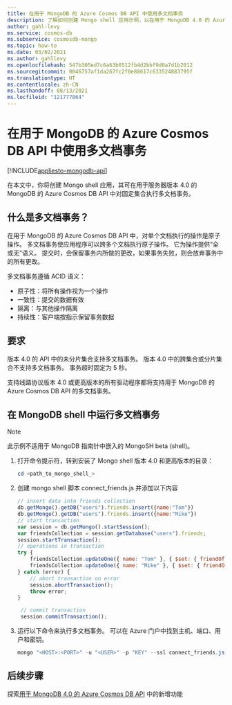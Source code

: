 ```yaml
---
title: 在用于 MongoDB 的 Azure Cosmos DB API 中使用多文档事务
description: 了解如何创建 Mongo shell 应用示例，以在用于 MongoDB 4.0 的 Azure Cosmos DB API 中对固定集合执行多文档事务（全语义或无语义）。
author: gahl-levy
ms.service: cosmos-db
ms.subservice: cosmosdb-mongo
ms.topic: how-to
ms.date: 03/02/2021
ms.author: gahllevy
ms.openlocfilehash: 547b305ed7c6a63b6512fb4d2bbf9d0a7d1b2012
ms.sourcegitcommit: 0046757af1da267fc2f0e88617c633524883795f
ms.translationtype: HT
ms.contentlocale: zh-CN
ms.lasthandoff: 08/13/2021
ms.locfileid: "121777864"
---
```

# <a name="use-multi-document-transactions-in-azure-cosmos-db-api-for-mongodb"></a>在用于 MongoDB 的 Azure Cosmos DB API 中使用多文档事务
[!INCLUDE[appliesto-mongodb-api](../includes/appliesto-mongodb-api.md)]

在本文中，你将创建 Mongo shell 应用，其可在用于服务器版本 4.0 的 MongoDB 的 Azure Cosmos DB API 中对固定集合执行多文档事务。

## <a name="what-are-multi-document-transactions"></a>什么是多文档事务？

在用于 MongoDB 的 Azure Cosmos DB API 中，对单个文档执行的操作是原子操作。 多文档事务使应用程序可以跨多个文档执行原子操作。 它为操作提供“全或无”语义。 提交时，会保留事务内所做的更改，如果事务失败，则会放弃事务中的所有更改。

多文档事务遵循 ACID 语义：

* 原子性：将所有操作视为一个操作
* 一致性：提交的数据有效
* 隔离：与其他操作隔离
* 持续性：客户端按指示保留事务数据

## <a name="requirements"></a>要求

版本 4.0 的 API 中的未分片集合支持多文档事务。 版本 4.0 中的跨集合或分片集合不支持多文档事务。 事务超时固定为 5 秒。

支持线路协议版本 4.0 或更高版本的所有驱动程序都将支持用于 MongoDB 的 Azure Cosmos DB API 的多文档事务。

## <a name="run-multi-document-transactions-in-mongodb-shell"></a>在 MongoDB shell 中运行多文档事务
> [!Note]
> 此示例不适用于 MongoDB 指南针中嵌入的 MongoSH beta (shell)。

1. 打开命令提示符，转到安装了 Mongo shell 版本 4.0 和更高版本的目录：

   ```powershell
   cd <path_to_mongo_shell_>
   ```

2. 创建 mongo shell 脚本 connect_friends.js 并添加以下内容

   ```javascript
   // insert data into friends collection
   db.getMongo().getDB("users").friends.insert({name:"Tom"})
   db.getMongo().getDB("users").friends.insert({name:"Mike"})
   // start transaction
   var session = db.getMongo().startSession();
   var friendsCollection = session.getDatabase("users").friends;
   session.startTransaction();
   // operations in transaction
   try {
       friendsCollection.updateOne({ name: "Tom" }, { $set: { friendOf: "Mike" } } );
       friendsCollection.updateOne({ name: "Mike" }, { $set: { friendOf: "Tom" } } );
   } catch (error) {
       // abort transaction on error
       session.abortTransaction();
       throw error;
   }

    // commit transaction
    session.commitTransaction();

    ```

3. 运行以下命令来执行多文档事务。 可以在 Azure 门户中找到主机、端口、用户和密钥。

   ```powershell
   mongo "<HOST>:<PORT>" -u "<USER>" -p "KEY" --ssl connect_friends.js
   ```

## <a name="next-steps"></a>后续步骤

探索[用于 MongoDB 4.0 的 Azure Cosmos DB API](feature-support-40.md) 中的新增功能
